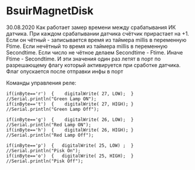 # BsuirMagnetDisk
30.08.2020
Как работает замер времени между срабатывания ИК датчика. При каждом срабатывании датчика счётчик прирастает на +1. Если он чётный - записывается время из таймера millis в переменную Ftime. Если нечётный то время из таймера millis в переменную Secondtime. Если число не чётное делаем Secondtime - Ftime. Иначе Ftime - Secondtime. И эти значения один раз летят в порт по разрешающему флагу который активируется при сработке датчика. Флаг опускается после отправки инфы в порт


Команды управления реле:


    if(inByte=='r')  {    digitalWrite( 27, LOW);  }  //Serial.println("Green Lamp ON"); 
    if(inByte=='t')  {    digitalWrite( 27, HIGH); }   //Serial.println("Green Lamp Off");

    if(inByte=='g')  {    digitalWrite( 26, LOW);  }    //Serial.println("Red Lamp ON");
    if(inByte=='h')  {    digitalWrite( 26, HIGH); }   //Serial.println("Red Lamp Off"); 

    if(inByte=='p')  {   digitalWrite( 25, LOW) ;  }    //Serial.println("Pisk On");
    if(inByte=='o')  {   digitalWrite( 25, HIGH);  }    //Serial.println("Pisk Off"); 
